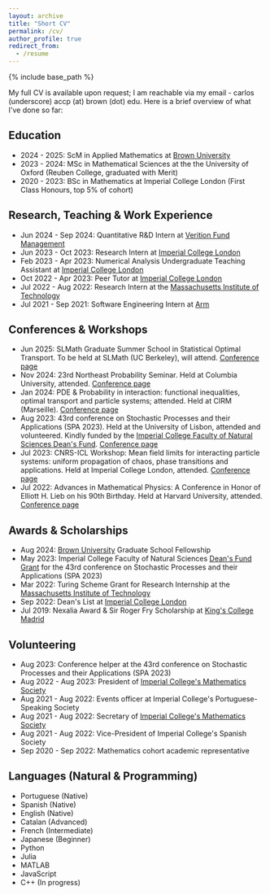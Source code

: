 ```yaml
---
layout: archive
title: "Short CV"
permalink: /cv/
author_profile: true
redirect_from:
  - /resume
---
```


{% include base_path %}

My full CV is available upon request; I am reachable via my email - carlos (underscore) accp (at) brown (dot) edu. Here is a brief overview of what I've done so far: 

Education
------
- 2024 - 2025: ScM in Applied Mathematics at [Brown University](https://www.brown.edu/)
- 2023 - 2024: MSc in Mathematical Sciences at the the University of Oxford (Reuben College, graduated with Merit)
- 2020 - 2023: BSc in Mathematics at Imperial College London (First Class Honours, top 5% of cohort)

Research, Teaching & Work Experience
------
- Jun 2024 - Sep 2024: Quantitative R&D Intern at [Verition Fund Management](https://www.verition.com/)
- Jun 2023 - Oct 2023: Research Intern at [Imperial College London](https://www.imperial.ac.uk/)
- Feb 2023 - Apr 2023: Numerical Analysis Undergraduate Teaching Assistant at [Imperial College London](https://www.imperial.ac.uk/)
- Oct 2022 - Apr 2023: Peer Tutor at [Imperial College London](https://www.imperial.ac.uk/)
- Jul 2022 - Aug 2022: Research Intern at the [Massachusetts Institute of Technology](https://www.mit.edu/)
- Jul 2021 - Sep 2021: Software Engineering Intern at [Arm](https://www.arm.com/)

Conferences & Workshops
------
- Jun 2025: SLMath Graduate Summer School in Statistical Optimal Transport. To be held at SLMath (UC Berkeley), will attend. [Conference page](https://www.slmath.org/summer-schools/1102)
- Nov 2024: 23rd Northeast Probability Seminar. Held at Columbia University, attended. [Conference page](https://probability.commons.gc.cuny.edu/23rd-northeast-probability-seminar/)
- Jan 2024: PDE & Probability in interaction: functional inequalities, optimal transport and particle systems; attended. Held at CIRM (Marseille). [Conference page](https://conferences.cirm-math.fr/2988.html)
- Aug 2023: 43rd conference on Stochastic Processes and their Applications (SPA 2023). Held at the University of Lisbon, attended and volunteered. Kindly funded by the [Imperial College Faculty of Natural Sciences Dean's Fund](https://www.imperial.ac.uk/natural-sciences/education-and-teaching/fons-deans-fund/). [Conference page](https://www.spa2023.org/)
- Jul 2023: CNRS-ICL Workshop: Mean field limits for interacting particle systems: uniform propagation of chaos, phase transitions and applications. Held at Imperial College London, attended. [Conference page](https://www.imperial.ac.uk/events/163582/cnrs-icl-workshop-mean-field-limits-for-interacting-particle-systems-uniform-propagation-of-chaos-phase-transitions-and-applications/)
- Jul 2022: Advances in Mathematical Physics: A Conference in Honor of Elliott H. Lieb on his 90th Birthday. Held at Harvard University, attended. [Conference page](https://www.math.harvard.edu/event/conference-mathematics-of-statistical-mechanics-and-quantum-physics/)

Awards & Scholarships
------
- Aug 2024: [Brown University](https://www.brown.edu/) Graduate School Fellowship
- May 2023: Imperial College Faculty of Natural Sciences [Dean's Fund Grant](https://www.imperial.ac.uk/natural-sciences/education-and-teaching/fons-deans-fund/) for the 43rd conference on Stochastic Processes and their Applications (SPA 2023)
- Mar 2022: Turing Scheme Grant for Research Internship at the [Massachusetts Institute of Technology](https://www.mit.edu/)
- Sep 2022: Dean's List at [Imperial College London](https://www.imperial.ac.uk/)
- Jul 2019: Nexalia Award & Sir Roger Fry Scholarship at [King's College Madrid](https://www.kingscollegeschools.org/)

Volunteering
------
- Aug 2023: Conference helper at the 43rd conference on Stochastic Processes and their Applications (SPA 2023)
- Aug 2022 - Aug 2023: President of [Imperial College's Mathematics Society](https://www.imperialmathsoc.com/)
- Aug 2021 - Aug 2022: Events officer at Imperial College's Portuguese-Speaking Society
- Aug 2021 - Aug 2022: Secretary of [Imperial College's Mathematics Society](https://www.imperialmathsoc.com/)
- Aug 2021 - Aug 2022: Vice-President of Imperial College's Spanish Society
- Sep 2020 - Sep 2022: Mathematics cohort academic representative

Languages (Natural & Programming)
------
- Portuguese (Native)
- Spanish (Native)
- English (Native)
- Catalan (Advanced)
- French (Intermediate)
- Japanese (Beginner)
- Python
- Julia
- MATLAB
- JavaScript
- C++ (In progress)
